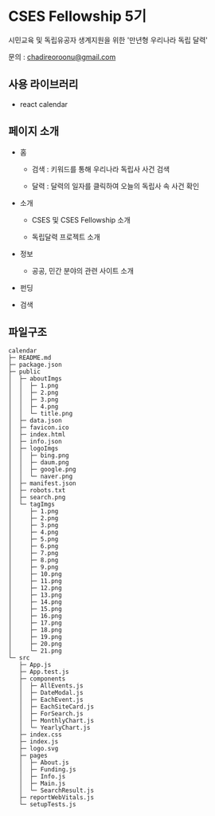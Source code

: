 # CSES Fellowship 5기

시민교육 및 독립유공자 생계지원을 위한 '만년형 우리나라 독립 달력'

문의 : chadireoroonu@gmail.com

## 사용 라이브러리

- react calendar

## 페이지 소개

- 홈
  
  - 검색 : 키워드를 통해 우리나라 독립사 사건 검색
  
  - 달력 : 달력의 일자를 클릭하여 오늘의 독립사 속 사건 확인

- 소개

  - CSES 및 CSES Fellowship 소개

  - 독립달력 프로젝트 소개

- 정보

  - 공공, 민간 분야의 관련 사이트 소개

- 펀딩

- 검색


## 파일구조
```
calendar
├─ README.md
├─ package.json
├─ public
│  ├─ aboutImgs
│  │  ├─ 1.png
│  │  ├─ 2.png
│  │  ├─ 3.png
│  │  ├─ 4.png
│  │  └─ title.png
│  ├─ data.json
│  ├─ favicon.ico
│  ├─ index.html
│  ├─ info.json
│  ├─ logoImgs
│  │  ├─ bing.png
│  │  ├─ daum.png
│  │  ├─ google.png
│  │  └─ naver.png
│  ├─ manifest.json
│  ├─ robots.txt
│  ├─ search.png
│  └─ tagImgs
│     ├─ 1.png
│     ├─ 2.png
│     ├─ 3.png
│     ├─ 4.png
│     ├─ 5.png
│     ├─ 6.png
│     ├─ 7.png
│     ├─ 8.png
│     ├─ 9.png
│     ├─ 10.png
│     ├─ 11.png
│     ├─ 12.png
│     ├─ 13.png
│     ├─ 14.png
│     ├─ 15.png
│     ├─ 16.png
│     ├─ 17.png
│     ├─ 18.png
│     ├─ 19.png
│     ├─ 20.png
│     └─ 21.png
└─ src
   ├─ App.js
   ├─ App.test.js
   ├─ components
   │  ├─ AllEvents.js
   │  ├─ DateModal.js
   │  ├─ EachEvent.js
   │  ├─ EachSiteCard.js
   │  ├─ ForSearch.js
   │  ├─ MonthlyChart.js
   │  └─ YearlyChart.js
   ├─ index.css
   ├─ index.js
   ├─ logo.svg
   ├─ pages
   │  ├─ About.js
   │  ├─ Funding.js
   │  ├─ Info.js
   │  ├─ Main.js
   │  └─ SearchResult.js
   ├─ reportWebVitals.js
   └─ setupTests.js

```